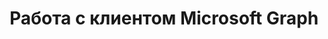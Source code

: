 ---
title: "Работа с клиентом Microsoft Graph"
url: /ru/java/working-with-microsoft-graph-client/
weight: 85
type: docs
---